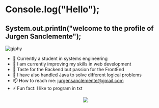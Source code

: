 # Console.log("Hello");
## System.out.println("welcome to the profile of Jurgen Sanclemente");

![giphy](https://user-images.githubusercontent.com/82098469/199127688-b4303c9f-d186-4aa6-8446-a07221548cec.gif)

- 🔭 Currently a student in systems engineering
- 👯 I am currently improving my skills in web development 
- 🤔 Taste for the Backend but passion for the FrontEnd 
- 💬 I have also handled Java to solve different logical problems 
- 📫 How to reach me: jurgensanclemente@gmail.com 
- ⚡ Fun fact: I like to program in txt 

<p align="center">
  <img src="https://user-images.githubusercontent.com/82098469/199127688-b4303c9f-d186-4aa6-8446-a07221548cec.gif" />
</p>


<!--
**Jurgen212/Jurgen212** is a ✨ _special_ ✨ repository because its `README.md` (this file) appears on your GitHub profile.

Here are some ideas to get you started:



-->
